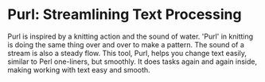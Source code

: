 # Purl: Streamlining Text Processing

Purl is inspired by a knitting action and the sound of water. 'Purl' in knitting is doing the same thing over and over to make a pattern. The sound of a stream is also a steady flow. This tool, Purl, helps you change text easily, similar to Perl one-liners, but smoothly. It does tasks again and again inside, making working with text easy and smooth.
